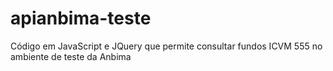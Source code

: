 # apianbima-teste
Código em JavaScript e JQuery que permite consultar fundos ICVM 555 no ambiente de teste da Anbima
